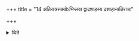 +++
title = "14 अतिरात्रस्त्रयोऽभिप्लवा द्वादशाहस्य दशाहान्यतिरात्रः"

+++

<details><summary>थिते</summary>

अतिरात्रस्त्रयोऽभिप्लवा द्वादशाहस्य दशाहान्यतिरात्रः १४
</details>
